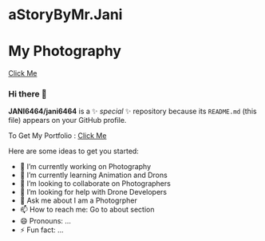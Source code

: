 # aStoryByMr.Jani
# My Photography 

<a href="https://jani6464.github.io/RoyalPhotography.github.io/">Click Me</a>




### Hi there 👋



**JANI6464/jani6464** is a ✨ _special_ ✨ repository because its `README.md` (this file) appears on your GitHub profile.

To Get My Portfolio :
<a href="https://jani6464.github.io/RoyalPhotography.github.io/">Click Me</a>

Here are some ideas to get you started:

- 🔭 I’m currently working on Photography
- 🌱 I’m currently learning Animation and Drons
- 👯 I’m looking to collaborate on Photographers
- 🤔 I’m looking for help with Drone Developers
- 💬 Ask me about I am a Photogrpher
- 📫 How to reach me: Go to about section
- 😄 Pronouns: ...
- ⚡ Fun fact: ...



